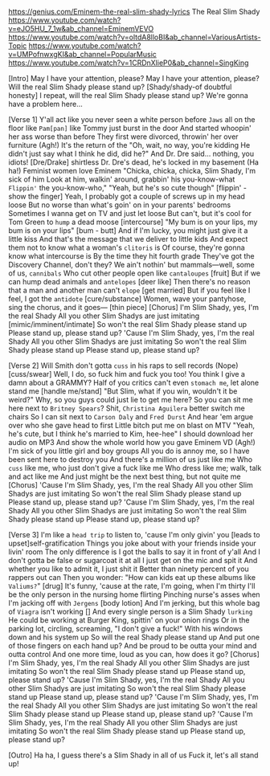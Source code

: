 
https://genius.com/Eminem-the-real-slim-shady-lyrics
The Real Slim Shady
https://www.youtube.com/watch?v=eJO5HU_7_1w&ab_channel=EminemVEVO
https://www.youtube.com/watch?v=oltdA8lloBI&ab_channel=VariousArtists-Topic
https://www.youtube.com/watch?v=UMPofnwxgKI&ab_channel=PopularMusic
https://www.youtube.com/watch?v=1CRDnXlieP0&ab_channel=SingKing

[Intro]
May I have your attention, please?
May I have your attention, please?
Will the real Slim Shady please stand up?        [Shady/shady-of doubtful honesty]
I repeat, will the real Slim Shady please stand up?
We're gonna have a problem here...

[Verse 1]
Y'all act like you never seen a white person before
`Jaws` all on the floor like `Pam[pan]` like Tommy just burst in the door
And started whoopin' her ass worse than before
They first were divorced, throwin' her over furniture (Agh!)
It's the return of the "Oh, wait, no way, you're kidding
He didn't just say what I think he did, did he?"
And Dr. Dre said… nothing, you idiots!       [Dre/Drake] shirtless
Dr. Dre's dead, he's locked in my basement (Ha ha!)
Feminist women love Eminem
"Chicka, chicka, chicka, Slim Shady, I'm sick of him
Look at him, walkin' around, grabbin' his you-know-what
`Flippin'` the you-know-who," "Yeah, but he's so cute though"  [flippin' - show the finger]
Yeah, I probably got a couple of screws up in my head loose
But no worse than what's goin' on in your parents' bedrooms
Sometimes I wanna get on TV and just let loose
But can't, but it's cool for Tom Green to `hump` a dead moose      [intercourse]
"My bum is on your lips, my bum is on your lips"              [bum - butt]
And if I'm lucky, you might just give it a little kiss
And that's the message that we deliver to little kids
And expect them not to know what a woman's `clitoris` is
Of course, they're gonna know what intercourse is
By the time they hit fourth grade
They've got the Discovery Channel, don't they?
We ain't nothin' but mammals—well, some of us, `cannibals`
Who cut other people open like `cantaloupes`     [fruit]
But if we can hump dead animals and `antelopes`    [deer like]
Then there's no reason that a man and another man can't `elope` [get married]
But if you feel like I feel, I got the `antidote`        [cure/substance]
Women, wave your pantyhose, sing the chorus, and it goes—   [thin piece]
[Chorus]
I'm Slim Shady, yes, I'm the real Shady
All you other Slim Shadys are just imitating [mimic/imminent/intimate] 
So won't the real Slim Shady please stand up
Please stand up, please stand up?
'Cause I'm Slim Shady, yes, I'm the real Shady
All you other Slim Shadys are just imitating
So won't the real Slim Shady please stand up
Please stand up, please stand up?

[Verse 2]
Will Smith don't gotta `cuss` in his raps to sell records (Nope)   [cuss/swear]
Well, I do, so fuck him and fuck you too!
You think I give a damn about a GRAMMY?
Half of you critics can't even `stomach me`, let alone stand me    [handle me/stand]
"But Slim, what if you win, wouldn't it be weird?"
Why, so you guys could just lie to get me here?
So you can sit me here next to `Britney Spears`?
Shit, `Christina Aguilera` better switch me chairs
So I can sit next to `Carson Daly` and `Fred Durst`
And hear 'em argue over who she gave head to first
Little bitch put me on blast on MTV
"Yeah, he's cute, but I think he's married to Kim, hee-hee"
I should download her audio on MP3
And show the whole world how you gave Eminem VD (Agh!)
I'm sick of you little girl and boy groups
All you do is annoy me, so I have been sent here to destroy you
And there's a million of us just like me
Who `cuss` like me, who just don't give a fuck like me
Who dress like me; walk, talk and act like me
And just might be the next best thing, but not quite me
[Chorus]
'Cause I'm Slim Shady, yes, I'm the real Shady
All you other Slim Shadys are just imitating
So won't the real Slim Shady please stand up
Please stand up, please stand up?
'Cause I'm Slim Shady, yes, I'm the real Shady
All you other Slim Shadys are just imitating
So won't the real Slim Shady please stand up
Please stand up, please stand up?

[Verse 3]
I'm like a `head trip` to listen to, 'cause I'm only givin' you   [leads to upset]self-gratification
Things you joke about with your friends inside your livin' room
The only difference is I got the balls to say it in front of y'all
And I don't gotta be false or sugarcoat it at all
I just get on the mic and spit it
And whether you like to admit it, I just shit it
Better than ninety percent of you rappers out can
Then you wonder: "How can kids eat up these albums like `Valiums?`"  [drug]
It's funny, 'cause at the rate, I'm going, when I'm thirty
I'll be the only person in the nursing home flirting
Pinching nurse's asses when I'm jacking off with `Jergens`   [body lotion]
And I'm jerking, but this whole bag of `Viagra` isn't working []
And every single person is a Slim Shady `lurking`
He could be working at Burger King, spittin' on your onion rings
Or in the parking lot, circling, screaming, "I don't give a fuck!"
With his windows down and his system up
So will the real Shady please stand up
And put one of those fingers on each hand up?
And be proud to be outta your mind and outta control
And one more time, loud as you can, how does it go?
[Chorus]
I'm Slim Shady, yes, I'm the real Shady
All you other Slim Shadys are just imitating
So won't the real Slim Shady please stand up
Please stand up, please stand up?
'Cause I'm Slim Shady, yes, I'm the real Shady
All you other Slim Shadys are just imitating
So won't the real Slim Shady please stand up
Please stand up, please stand up?
'Cause I'm Slim Shady, yes, I'm the real Shady
All you other Slim Shadys are just imitating
So won't the real Slim Shady please stand up
Please stand up, please stand up?
'Cause I'm Slim Shady, yes, I'm the real Shady
All you other Slim Shadys are just imitating
So won't the real Slim Shady please stand up
Please stand up, please stand up?

[Outro]
Ha ha, I guess there's a Slim Shady in all of us
Fuck it, let's all stand up!